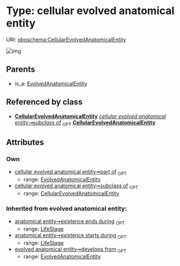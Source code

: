 
# Type: cellular evolved anatomical entity




URI: [oboschema:CellularEvolvedAnatomicalEntity](http://purl.obolibrary.org/oboschema/CellularEvolvedAnatomicalEntity)


![img](http://yuml.me/diagram/nofunky;dir:TB/class/[LifeStage],[EvolvedAnatomicalEntity],[EvolvedAnatomicalEntity]<part%20of%200..1-++[CellularEvolvedAnatomicalEntity],[CellularEvolvedAnatomicalEntity]<subclass%20of%200..1-++[CellularEvolvedAnatomicalEntity],[EvolvedAnatomicalEntity]^-[CellularEvolvedAnatomicalEntity])

## Parents

 *  is_a: [EvolvedAnatomicalEntity](EvolvedAnatomicalEntity.md)

## Referenced by class

 *  **[CellularEvolvedAnatomicalEntity](CellularEvolvedAnatomicalEntity.md)** *[cellular evolved anatomical entity➞subclass of](cellular_evolved_anatomical_entity_subclass_of.md)*  <sub>OPT</sub>  **[CellularEvolvedAnatomicalEntity](CellularEvolvedAnatomicalEntity.md)**

## Attributes


### Own

 * [cellular evolved anatomical entity➞part of](cellular_evolved_anatomical_entity_part_of.md)  <sub>OPT</sub>
    * range: [EvolvedAnatomicalEntity](EvolvedAnatomicalEntity.md)
 * [cellular evolved anatomical entity➞subclass of](cellular_evolved_anatomical_entity_subclass_of.md)  <sub>OPT</sub>
    * range: [CellularEvolvedAnatomicalEntity](CellularEvolvedAnatomicalEntity.md)

### Inherited from evolved anatomical entity:

 * [anatomical entity➞existence ends during](anatomical_entity_existence_ends_during.md)  <sub>OPT</sub>
    * range: [LifeStage](LifeStage.md)
 * [anatomical entity➞existence starts during](anatomical_entity_existence_starts_during.md)  <sub>OPT</sub>
    * range: [LifeStage](LifeStage.md)
 * [evolved anatomical entity➞develops from](evolved_anatomical_entity_develops_from.md)  <sub>OPT</sub>
    * range: [EvolvedAnatomicalEntity](EvolvedAnatomicalEntity.md)
